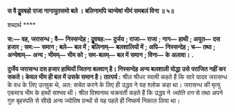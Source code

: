 **स वै दुॢवषहो राजा नागायुतसमो बले ।** **बलिनामपि चान्येषां भीमं समबलं विना ॥ ५॥** 

शब्दार्थ **** 

**स:—** **वह, जरासन्ध** **; वै—** **निस्सन्देह** **; दुॢवषह:—** **दुर्जय** **; राजा—** **राजा** **; नाग—** **हाथी** **; अयुत—** **दस हजार** **; सम:—** **समान** **; बले—** **बल में** **; बलिनाम्—** **बलशालियों में** **; अपि—** **निस्सन्देह** **; च—** **तथा** **; अन्येषाम्—** **अन्य** **; भीमम्—** **भीम को** **; सम-बलम्—** **बल में** **समान** **; विना—** **के अलावा।** **.** 

**दुर्जेय जरासन्ध दस हजार हाथियों जितना बलवान् है। निस्सन्देह अन्य बलशाली योद्धा उसे** **पराजित नहीं कर सकते। केवल भीम ही बल में उसके समान है।** **तात्पर्य :** श्रील श्रीधर स्वामी कहते हैं कि सारे यादव जरासन्ध के वध के लिए उत्सुक थे, अत: सचेत करने के लिए ही उद्धव ने यह श्लोक कहा था। जरासन्ध की मृत्यु एकमात्र भीम के हाथों सश्भव थी। श्रील विश्वनाथ चक्रवर्ती कहते हैं कि उद्धव ने *ज्योति राग* से तथा अपने गुरु बृहस्पति से सीखे अन्य ज्योतिष ग्रन्थों से यह पहले ही निष्कर्ष निकाल लिया था।  